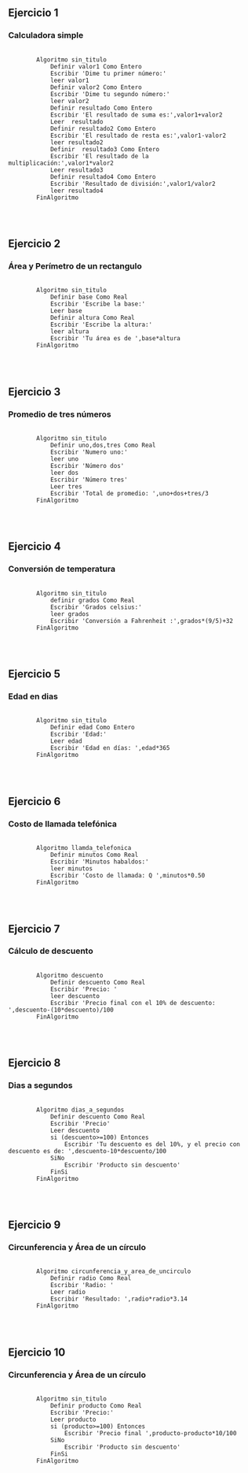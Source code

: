 <h2>Ejercicio 1</h2> 
<h3>Calculadora simple</h3>
<pre>
    <code>
        Algoritmo sin_titulo
	        Definir valor1 Como Entero
	        Escribir 'Dime tu primer número:'
	        leer valor1
	        Definir valor2 Como Entero
	        Escribir 'Dime tu segundo número:'
	        leer valor2
	        Definir resultado Como Entero
	        Escribir 'El resultado de suma es:',valor1+valor2
	        Leer  resultado
	        Definir resultado2 Como Entero
	        Escribir 'El resultado de resta es:',valor1-valor2
	        leer resultado2
	        Definir  resultado3 Como Entero
	        Escribir 'El resultado de la multiplicación:',valor1*valor2
	        Leer resultado3
	        Definir resultado4 Como Entero
	        Escribir 'Resultado de división:',valor1/valor2
	        leer resultado4
        FinAlgoritmo
    </code>
</pre>
<br>

<h2>Ejercicio 2</h2>
<h3>Área y Perímetro de un rectangulo</h3>
<pre>
    <code>
        Algoritmo sin_titulo
	        Definir base Como Real
	        Escribir 'Escribe la base:'
	        Leer base
	        Definir altura Como Real
	        Escribir 'Escribe la altura:'
	        leer altura
	        Escribir 'Tu área es de ',base*altura
        FinAlgoritmo
    </code>
</pre>
<br>

<h2>Ejercicio 3</h2>
<h3>Promedio de tres números</h3> 
<pre>
    <code>
        Algoritmo sin_titulo
            Definir uno,dos,tres Como Real
            Escribir 'Numero uno:'
            leer uno
            Escribir 'Número dos'
            leer dos
            Escribir 'Número tres'
            Leer tres
            Escribir 'Total de promedio: ',uno+dos+tres/3
        FinAlgoritmo
    </code>
</pre>
<br>

<h2>Ejercicio 4</h2>
<h3>Conversión de temperatura</h3> 
<pre>
    <code>
        Algoritmo sin_titulo
            definir grados Como Real
            Escribir 'Grados celsius:'
            leer grados
            Escribir 'Conversión a Fahrenheit :',grados*(9/5)+32
        FinAlgoritmo
    </code>
</pre>
<br>

<h2>Ejercicio 5</h2>
<h3>Edad en dias</h3> 
<pre>
    <code>
        Algoritmo sin_titulo
            Definir edad Como Entero
            Escribir 'Edad:'
            Leer edad
            Escribir 'Edad en días: ',edad*365
        FinAlgoritmo
    </code>
</pre>
<br>

<h2>Ejercicio 6</h2>
<h3>Costo de llamada telefónica</h3> 
<pre>
    <code>
        Algoritmo llamda_telefonica
            Definir minutos Como Real
            Escribir 'Minutos habaldos:'
            leer minutos
            Escribir 'Costo de llamada: Q ',minutos*0.50
        FinAlgoritmo
    </code>
</pre>
<br>

<h2>Ejercicio 7</h2>
<h3>Cálculo de descuento</h3> 
<pre>
    <code>
        Algoritmo descuento
            Definir descuento Como Real
            Escribir 'Precio: '
            leer descuento
            Escribir 'Precio final con el 10% de descuento: ',descuento-(10*descuento)/100
        FinAlgoritmo
    </code>
</pre>
<br>

<h2>Ejercicio 8</h2>
<h3>Dias a segundos</h3> 
<pre>
    <code>
        Algoritmo dias_a_segundos
            Definir descuento Como Real
            Escribir 'Precio'
            Leer descuento
            si (descuento>=100) Entonces
                Escribir 'Tu descuento es del 10%, y el precio con descuento es de: ',descuento-10*descuento/100
            SiNo
                Escribir 'Producto sin descuento'
            FinSi
        FinAlgoritmo
    </code>
</pre>
<br>

<h2>Ejercicio 9</h2>
<h3>Circunferencia y Área de un círculo</h3> 
<pre>
    <code>
        Algoritmo circunferencia_y_area_de_uncirculo
            Definir radio Como Real
            Escribir 'Radio: '
            Leer radio
            Escribir 'Resultado: ',radio*radio*3.14
        FinAlgoritmo
    </code>
</pre>
<br>

<h2>Ejercicio 10</h2>
<h3>Circunferencia y Área de un círculo</h3> 
<pre>
    <code>
        Algoritmo sin_titulo
            Definir producto Como Real
            Escribir 'Precio:'
            Leer producto
            si (producto>=100) Entonces
                Escribir 'Precio final ',producto-producto*10/100
            SiNo
                Escribir 'Producto sin descuento'
            FinSi
        FinAlgoritmo
    </code>
</pre>


